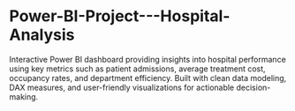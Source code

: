 # Power-BI-Project---Hospital-Analysis
Interactive Power BI dashboard providing insights into hospital performance using key metrics such as patient admissions, average treatment cost, occupancy rates, and department efficiency. Built with clean data modeling, DAX measures, and user-friendly visualizations for actionable decision-making.
